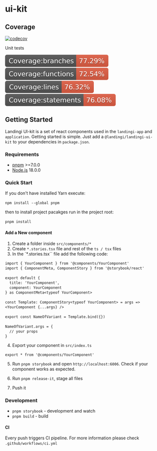 # ui-kit

## Coverage

[![codecov](https://codecov.io/gh/landingi/ui-kit/branch/master/graph/badge.svg?token=CZteQ5htwH)](https://codecov.io/gh/landingi/ui-kit)

Unit tests

![img](coverage/badge-branches.svg) ![img](coverage/badge-functions.svg)
![img](coverage/badge-lines.svg) ![img](coverage/badge-statements.svg)

## Getting Started

Landingi UI-kit is a set of react components used in the `landingi-app` and
`application`. Getting started is simple. Just add a `@landingi/landingi-ui-kit`
to your dependencies in `package.json`.

### Requirements

- [pnpm](https://pnpm.io/) >=7.0.0
- [Node.js](https://nodejs.org/en/download/) 18.0.0

### Quick Start

If you don't have installed Yarn execute:

`npm install --global pnpm`

then to install project pacakges run in the project root:

`pnpm install`

#### Add a New component

1. Create a folder inside `src/components/*`
2. Create `*.stories.tsx` file and rest of the `ts / tsx` files
3. In the `\*.stories.tsx`` file add the following code:

```
import { YourComponent } from '@components/YourComponent'
import { ComponentMeta, ComponentStory } from '@storybook/react'

export default {
  title: 'YourComponent',
  component: YourComponent
} as ComponentMeta<typeof YourComponent>

const Template: ComponentStory<typeof YourComponent> = args => <YourComponent {...args} />

export const NameOfVariant = Template.bind({})

NameOfVariant.args = {
  // your props
}
```

4. Export your component in `src/index.ts`

```
export * from '@components/YourComponent'
```

5. Run `pnpm storybook` and open `http://localhost:6006`. Check if your
   component works as expected.

6. Run `pnpm release-it`, stage all files

7. Push it

### Development

- `pnpm storybook` - development and watch
- `pnpm build` - build

#### CI

Every push triggers CI pipeline. For more information please check
`.github/workflows/ci.yml`
